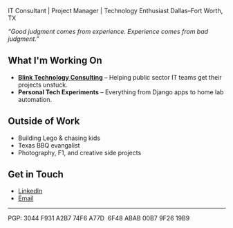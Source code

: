 IT Consultant | Project Manager | Technology Enthusiast
Dallas–Fort Worth, TX

_“Good judgment comes from experience. Experience comes from bad judgment.”_

## What I'm Working On

- **[Blink Technology Consulting](https://www.blinktech.io)** – Helping public sector IT teams get their projects unstuck.
- **Personal Tech Experiments** – Everything from Django apps to home lab automation.

## Outside of Work

- Building Lego & chasing kids
- Texas BBQ evangalist
- Photography, F1, and creative side projects

## Get in Touch

- [LinkedIn](https://www.linkedin.com/in/warnerkyle/)
- [Email](mailto:kyleinprogress@fastmail.com)

---

PGP: 3044 F931 A2B7 74F6 A77D  6F48 ABAB 00B7 9F26 19B9
